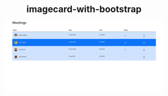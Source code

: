 <center><h1>imagecard-with-bootstrap</h1></center>
<a href=" https://github.com/13-Bhupendra/imagecard-with-bootstrap/tree/main/imagecard%20%20BS">
  <img src="https://github.com/13-Bhupendra/imagecard-with-bootstrap/blob/main/Screenshot%202024-12-06%20104258.png">
</a>
